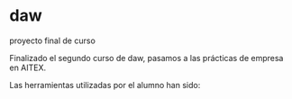 # daw
proyecto final de curso

Finalizado el segundo curso de daw, pasamos a las prácticas de empresa en AITEX.

Las herramientas utilizadas por el alumno han sido:




